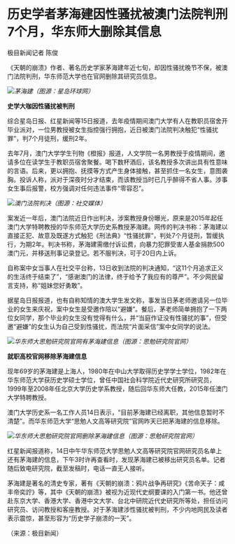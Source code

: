 

# 历史学者茅海建因性骚扰被澳门法院判刑7个月，华东师大删除其信息

极目新闻记者 陈俊

《天朝的崩溃》作者、著名历史学家茅海建年近七旬，却因性骚扰晚节不保，被澳门法院判刑，华东师范大学也在官网删除其研究员信息。

![](https://inews.gtimg.com/om_bt/Ob0RlzeD9uAZgHOlgb0Sq4n37jBDXvAJVycZQmlI-VYiIAA/1000)_茅海建（图源：星岛环球网）_

**史学大咖因性骚扰被判刑**

综合星岛日报、红星新闻等15日报道，去年疫情期间澳门大学有人在教职员宿舍开毕业派对，一位男教授被女生指控强行拥抱，近日被澳门法院判决触犯“性骚扰罪”，判7个月徒刑，缓刑2年。

去年7月，澳门大学学生刊物《橙报》报道，人文学院一名男教授于疫情期间，邀请多位在读学生于教职员宿舍聚餐。喝下数杯酒后，该名教授多次讲出具有性意味的言语。后来，更以拥抱、抚摸等方式产生身体接触，甚至抓住一名女生，意图袭胸。投诉人称，派对于深夜时分才结束，而该教授当时已几乎醉得不省人事。涉事女生事后报警，校方强调对任何违法事件“零容忍”。

![](https://inews.gtimg.com/om_bt/OLZDuxey5DXf0q-NzZdxZaAaWBOHNG9vkQPaTaCL_1ZSYAA/1000)_澳门法院判决（图源：社交媒体）_

案发近一年后，澳门法院近日作出判决，涉案教授身份曝光，原来是2015年起任澳门大学特聘教授的华东师范大学历史系教授茅海建。网传的判决书称：茅海建以直接正犯、故意及既遂方式触犯《刑法典》“性骚扰罪”，判处7个月徒刑，暂缓执行，为期2年。判决书称，茅海建需缴付诉讼费，向暴力犯罪受害人基金捐款500澳门元，并移送刑事记录登记。若不服判决，可于20日内上诉。

自称案中女当事人在社交平台称，13日收到法院的判决通知，“这11个月追求正义的生活终于结束了”，“感谢澳门的法律，终于给予了我应有的尊严”。不少网民留言支持，称“姐妹您好勇敢”。

据星岛日报报道，也有自称知情的澳大学生发文称，事发当日茅老师邀请另一位毕业的女生来庆祝，案中女生是受邀作陪以“避嫌”。餐后，茅老师简单拥抱了一下两位女同学，那个毕业的女生没有觉得有什么，并“当庭作证没有性骚扰的事”，但受邀“避嫌”的女生认为自己受到性骚扰，而法院“片面采信”案中女同学的说法。

![](https://inews.gtimg.com/om_bt/Os9cpz-i9hW3_D8kEJytDw_N5ZmpHtNxzzWsf0PiE-rrYAA/1000)_华东师大思勉研究院官网有茅海建信息（图源：思勉研究院官网）_

**就职高校官网移除茅海建信息**

现年69岁的茅海建是上海人，1980年在中山大学取得历史学学士学位，1982年在华东师范大学获历史学硕士学位，曾任中国社会科学院近代史研究所研究员，1999年至2008年任北京大学历史学系教授，随后回华东师大任教，2015年任澳门大学特聘教授。

澳门大学历史系一名工作人员14日表示，“目前茅海建已经离职，其他信息暂时不清楚”。而华东师范大学“思勉人文高等研究院”官网昨天已把茅海建的信息移除。

![](https://inews.gtimg.com/om_bt/OJuRWh1Zv98KfX7EzxzVVt2MbFIuZTBQEu7fXqXF4ICiAAA/1000)_华东师大思勉研究院官网删除茅海建信息（图源：思勉研究院官网）_

红星新闻报道称，14日中午华东师范大学思勉人文高等研究院官网研究员名单上还有茅海建的信息，下午3时许再查看时，发现茅海建已被移出研究员名单。记者随后致电研究院，截至发稿时，电话一直无人接听。

茅海建是著名的清史专家，著有《天朝的崩溃：鸦片战争再研究》《苦命天子：咸丰帝奕詝》等，其中《天朝的崩溃》被视为近现代史纲要课的入门第一书。他还曾赴东京大学、香港大学、香港中文大学、台北中研院近代史研究所等处，担任访问研究员、访问教授和客座教授。对于茅海建涉性骚扰被判刑，不少内地网民及读者表示震惊，甚至形容为“历史学子崩溃的一天”。

（来源：极目新闻）

